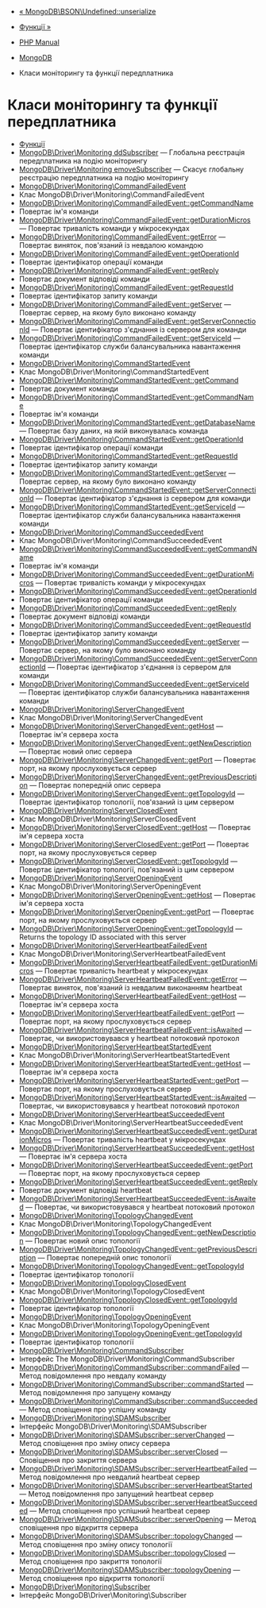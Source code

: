 - [«
MongoDB\BSON\Undefined::unserialize](mongodb-bson-undefined.unserialize.md)
- [Функції »](ref.monitoring.functions.md)

- [PHP Manual](index.md)
- [MongoDB](set.mongodb.md)
- Класи моніторингу та функції передплатника

# Класи моніторингу та функції передплатника

- [Функції](ref.monitoring.functions.md)
- [MongoDB\Driver\Monitoring ddSubscriber](function.mongodb.driver.monitoring.addsubscriber.md)
— Глобальна реєстрація передплатника на подію моніторингу
- [MongoDB\Driver\MonitoringemoveSubscriber](function.mongodb.driver.monitoring.removesubscriber.md)
— Скасує глобальну реєстрацію передплатника на подію
моніторингу
- [MongoDB\Driver\Monitoring\CommandFailedEvent](class.mongodb-driver-monitoring-commandfailedevent.md)
- Клас MongoDB\Driver\Monitoring\CommandFailedEvent
- [MongoDB\Driver\Monitoring\CommandFailedEvent::getCommandName](mongodb-driver-monitoring-commandfailedevent.getcommandname.md)
- Повертає ім'я команди
- [MongoDB\Driver\Monitoring\CommandFailedEvent::getDurationMicros](mongodb-driver-monitoring-commandfailedevent.getdurationmicros.md)
— Повертає тривалість команди у мікросекундах
- [MongoDB\Driver\Monitoring\CommandFailedEvent::getError](mongodb-driver-monitoring-commandfailedevent.geterror.md)
— Повертає виняток, пов'язаний із невдалою командою
- [MongoDB\Driver\Monitoring\CommandFailedEvent::getOperationId](mongodb-driver-monitoring-commandfailedevent.getoperationid.md)
- Повертає ідентифікатор операції команди
- [MongoDB\Driver\Monitoring\CommandFailedEvent::getReply](mongodb-driver-monitoring-commandfailedevent.getreply.md)
- Повертає документ відповіді команди
- [MongoDB\Driver\Monitoring\CommandFailedEvent::getRequestId](mongodb-driver-monitoring-commandfailedevent.getrequestid.md)
- Повертає ідентифікатор запиту команди
- [MongoDB\Driver\Monitoring\CommandFailedEvent::getServer](mongodb-driver-monitoring-commandfailedevent.getserver.md)
— Повертає сервер, на якому було виконано команду
- [MongoDB\Driver\Monitoring\CommandFailedEvent::getServerConnectionId](mongodb-driver-monitoring-commandfailedevent.getserverconnectionid.md)
— Повертає ідентифікатор з'єднання із сервером для команди
- [MongoDB\Driver\Monitoring\CommandFailedEvent::getServiceId](mongodb-driver-monitoring-commandfailedevent.getserviceid.md)
— Повертає ідентифікатор служби балансувальника навантаження
команди
- [MongoDB\Driver\Monitoring\CommandStartedEvent](class.mongodb-driver-monitoring-commandstartedevent.md)
- Клас MongoDB\Driver\Monitoring\CommandStartedEvent
- [MongoDB\Driver\Monitoring\CommandStartedEvent::getCommand](mongodb-driver-monitoring-commandstartedevent.getcommand.md)
- Повертає документ команди
- [MongoDB\Driver\Monitoring\CommandStartedEvent::getCommandName](mongodb-driver-monitoring-commandstartedevent.getcommandname.md)
- Повертає ім'я команди
- [MongoDB\Driver\Monitoring\CommandStartedEvent::getDatabaseName](mongodb-driver-monitoring-commandstartedevent.getdatabasename.md)
— Повертає базу даних, на якій виконувалась команда
- [MongoDB\Driver\Monitoring\CommandStartedEvent::getOperationId](mongodb-driver-monitoring-commandstartedevent.getoperationid.md)
- Повертає ідентифікатор операції команди
- [MongoDB\Driver\Monitoring\CommandStartedEvent::getRequestId](mongodb-driver-monitoring-commandstartedevent.getrequestid.md)
- Повертає ідентифікатор запиту команди
- [MongoDB\Driver\Monitoring\CommandStartedEvent::getServer](mongodb-driver-monitoring-commandstartedevent.getserver.md)
— Повертає сервер, на якому було виконано команду
- [MongoDB\Driver\Monitoring\CommandStartedEvent::getServerConnectionId](mongodb-driver-monitoring-commandstartedevent.getserverconnectionid.md)
— Повертає ідентифікатор з'єднання із сервером для команди
- [MongoDB\Driver\Monitoring\CommandStartedEvent::getServiceId](mongodb-driver-monitoring-commandstartedevent.getserviceid.md)
— Повертає ідентифікатор служби балансувальника навантаження
команди
- [MongoDB\Driver\Monitoring\CommandSucceededEvent](class.mongodb-driver-monitoring-commandsucceededevent.md)
- Клас MongoDB\Driver\Monitoring\CommandSucceededEvent
- [MongoDB\Driver\Monitoring\CommandSucceededEvent::getCommandName](mongodb-driver-monitoring-commandsucceededevent.getcommandname.md)
- Повертає ім'я команди
- [MongoDB\Driver\Monitoring\CommandSucceededEvent::getDurationMicros](mongodb-driver-monitoring-commandsucceededevent.getdurationmicros.md)
— Повертає тривалість команди у мікросекундах
- [MongoDB\Driver\Monitoring\CommandSucceededEvent::getOperationId](mongodb-driver-monitoring-commandsucceededevent.getoperationid.md)
- Повертає ідентифікатор операції команди
- [MongoDB\Driver\Monitoring\CommandSucceededEvent::getReply](mongodb-driver-monitoring-commandsucceededevent.getreply.md)
- Повертає документ відповіді команди
- [MongoDB\Driver\Monitoring\CommandSucceededEvent::getRequestId](mongodb-driver-monitoring-commandsucceededevent.getrequestid.md)
- Повертає ідентифікатор запиту команди
- [MongoDB\Driver\Monitoring\CommandSucceededEvent::getServer](mongodb-driver-monitoring-commandsucceededevent.getserver.md)
— Повертає сервер, на якому було виконано команду
- [MongoDB\Driver\Monitoring\CommandSucceededEvent::getServerConnectionId](mongodb-driver-monitoring-commandsucceededevent.getserverconnectionid.md)
— Повертає ідентифікатор з'єднання із сервером для команди
- [MongoDB\Driver\Monitoring\CommandSucceededEvent::getServiceId](mongodb-driver-monitoring-commandsucceededevent.getserviceid.md)
— Повертає ідентифікатор служби балансувальника навантаження
команди
- [MongoDB\Driver\Monitoring\ServerChangedEvent](class.mongodb-driver-monitoring-serverchangedevent.md)
- Клас MongoDB\Driver\Monitoring\ServerChangedEvent
- [MongoDB\Driver\Monitoring\ServerChangedEvent::getHost](mongodb-driver-monitoring-serverchangedevent.gethost.md)
— Повертає ім'я сервера хоста
- [MongoDB\Driver\Monitoring\ServerChangedEvent::getNewDescription](mongodb-driver-monitoring-serverchangedevent.getnewdescription.md)
— Повертає новий опис сервера
- [MongoDB\Driver\Monitoring\ServerChangedEvent::getPort](mongodb-driver-monitoring-serverchangedevent.getport.md)
— Повертає порт, на якому прослуховується сервер
- [MongoDB\Driver\Monitoring\ServerChangedEvent::getPreviousDescription](mongodb-driver-monitoring-serverchangedevent.getpreviousdescription.md)
— Повертає попередній опис сервера
- [MongoDB\Driver\Monitoring\ServerChangedEvent::getTopologyId](mongodb-driver-monitoring-serverchangedevent.gettopologyid.md)
— Повертає ідентифікатор топології, пов'язаний із цим сервером
- [MongoDB\Driver\Monitoring\ServerClosedEvent](class.mongodb-driver-monitoring-serverclosedevent.md)
- Клас MongoDB\Driver\Monitoring\ServerClosedEvent
- [MongoDB\Driver\Monitoring\ServerClosedEvent::getHost](mongodb-driver-monitoring-serverclosedevent.gethost.md)
— Повертає ім'я сервера хоста
- [MongoDB\Driver\Monitoring\ServerClosedEvent::getPort](mongodb-driver-monitoring-serverclosedevent.getport.md)
— Повертає порт, на якому прослуховується сервер
- [MongoDB\Driver\Monitoring\ServerClosedEvent::getTopologyId](mongodb-driver-monitoring-serverclosedevent.gettopologyid.md)
— Повертає ідентифікатор топології, пов'язаний із цим сервером
- [MongoDB\Driver\Monitoring\ServerOpeningEvent](class.mongodb-driver-monitoring-serveropeningevent.md)
- Клас MongoDB\Driver\Monitoring\ServerOpeningEvent
- [MongoDB\Driver\Monitoring\ServerOpeningEvent::getHost](mongodb-driver-monitoring-serveropeningevent.gethost.md)
— Повертає ім'я сервера хоста
- [MongoDB\Driver\Monitoring\ServerOpeningEvent::getPort](mongodb-driver-monitoring-serveropeningevent.getport.md)
— Повертає порт, на якому прослуховується сервер
- [MongoDB\Driver\Monitoring\ServerOpeningEvent::getTopologyId](mongodb-driver-monitoring-serveropeningevent.gettopologyid.md)
— Returns the topology ID associated with this server
- [MongoDB\Driver\Monitoring\ServerHeartbeatFailedEvent](class.mongodb-driver-monitoring-serverheartbeatfailedevent.md)
- Клас MongoDB\Driver\Monitoring\ServerHeartbeatFailedEvent
- [MongoDB\Driver\Monitoring\ServerHeartbeatFailedEvent::getDurationMicros](mongodb-driver-monitoring-serverheartbeatfailedevent.getdurationmicros.md)
— Повертає тривалість heartbeat у мікросекундах
- [MongoDB\Driver\Monitoring\ServerHeartbeatFailedEvent::getError](mongodb-driver-monitoring-serverheartbeatfailedevent.geterror.md)
— Повертає виняток, пов'язаний із невдалим виконанням
heartbeat
- [MongoDB\Driver\Monitoring\ServerHeartbeatFailedEvent::getHost](mongodb-driver-monitoring-serverheartbeatfailedevent.gethost.md)
— Повертає ім'я сервера хоста
- [MongoDB\Driver\Monitoring\ServerHeartbeatFailedEvent::getPort](mongodb-driver-monitoring-serverheartbeatfailedevent.getport.md)
— Повертає порт, на якому прослуховується сервер
- [MongoDB\Driver\Monitoring\ServerHeartbeatFailedEvent::isAwaited](mongodb-driver-monitoring-serverheartbeatfailedevent.isawaited.md)
— Повертає, чи використовувався у heartbeat потоковий протокол
- [MongoDB\Driver\Monitoring\ServerHeartbeatStartedEvent](class.mongodb-driver-monitoring-serverheartbeatstartedevent.md)
- Клас MongoDB\Driver\Monitoring\ServerHeartbeatStartedEvent
- [MongoDB\Driver\Monitoring\ServerHeartbeatStartedEvent::getHost](mongodb-driver-monitoring-serverheartbeatstartedevent.gethost.md)
— Повертає ім'я сервера хоста
- [MongoDB\Driver\Monitoring\ServerHeartbeatStartedEvent::getPort](mongodb-driver-monitoring-serverheartbeatstartedevent.getport.md)
— Повертає порт, на якому прослуховується сервер
- [MongoDB\Driver\Monitoring\ServerHeartbeatStartedEvent::isAwaited](mongodb-driver-monitoring-serverheartbeatstartedevent.isawaited.md)
— Повертає, чи використовувався у heartbeat потоковий протокол
- [MongoDB\Driver\Monitoring\ServerHeartbeatSucceededEvent](class.mongodb-driver-monitoring-serverheartbeatsucceededevent.md)
- Клас MongoDB\Driver\Monitoring\ServerHeartbeatSucceededEvent
- [MongoDB\Driver\Monitoring\ServerHeartbeatSucceededEvent::getDurationMicros](mongodb-driver-monitoring-serverheartbeatsucceededevent.getdurationmicros.md)
— Повертає тривалість heartbeat у мікросекундах
- [MongoDB\Driver\Monitoring\ServerHeartbeatSucceededEvent::getHost](mongodb-driver-monitoring-serverheartbeatsucceededevent.gethost.md)
— Повертає ім'я сервера хоста
- [MongoDB\Driver\Monitoring\ServerHeartbeatSucceededEvent::getPort](mongodb-driver-monitoring-serverheartbeatsucceededevent.getport.md)
— Повертає порт, на якому прослуховується сервер
- [MongoDB\Driver\Monitoring\ServerHeartbeatSucceededEvent::getReply](mongodb-driver-monitoring-serverheartbeatsucceededevent.getreply.md)
- Повертає документ відповіді heartbeat
- [MongoDB\Driver\Monitoring\ServerHeartbeatSucceededEvent::isAwaited](mongodb-driver-monitoring-serverheartbeatsucceededevent.isawaited.md)
— Повертає, чи використовувався у heartbeat потоковий протокол
- [MongoDB\Driver\Monitoring\TopologyChangedEvent](class.mongodb-driver-monitoring-topologychangedevent.md)
- Клас MongoDB\Driver\Monitoring\TopologyChangedEvent
- [MongoDB\Driver\Monitoring\TopologyChangedEvent::getNewDescription](mongodb-driver-monitoring-topologychangedevent.getnewdescription.md)
— Повертає новий опис топології
- [MongoDB\Driver\Monitoring\TopologyChangedEvent::getPreviousDescription](mongodb-driver-monitoring-topologychangedevent.getpreviousdescription.md)
— Повертає попередній опис топології
- [MongoDB\Driver\Monitoring\TopologyChangedEvent::getTopologyId](mongodb-driver-monitoring-topologychangedevent.gettopologyid.md)
- Повертає ідентифікатор топології
- [MongoDB\Driver\Monitoring\TopologyClosedEvent](class.mongodb-driver-monitoring-topologyclosedevent.md)
- Клас MongoDB\Driver\Monitoring\TopologyClosedEvent
- [MongoDB\Driver\Monitoring\TopologyClosedEvent::getTopologyId](mongodb-driver-monitoring-topologyclosedevent.gettopologyid.md)
- Повертає ідентифікатор топології
- [MongoDB\Driver\Monitoring\TopologyOpeningEvent](class.mongodb-driver-monitoring-topologyopeningevent.md)
- Клас MongoDB\Driver\Monitoring\TopologyOpeningEvent
- [MongoDB\Driver\Monitoring\TopologyOpeningEvent::getTopologyId](mongodb-driver-monitoring-topologyopeningevent.gettopologyid.md)
- Повертає ідентифікатор топології
- [MongoDB\Driver\Monitoring\CommandSubscriber](class.mongodb-driver-monitoring-commandsubscriber.md)
- Інтерфейс The MongoDB\Driver\Monitoring\CommandSubscriber
- [MongoDB\Driver\Monitoring\CommandSubscriber::commandFailed](mongodb-driver-monitoring-commandsubscriber.commandfailed.md)
— Метод повідомлення про невдалу команду
- [MongoDB\Driver\Monitoring\CommandSubscriber::commandStarted](mongodb-driver-monitoring-commandsubscriber.commandstarted.md)
— Метод повідомлення про запущену команду
- [MongoDB\Driver\Monitoring\CommandSubscriber::commandSucceeded](mongodb-driver-monitoring-commandsubscriber.commandsucceeded.md)
— Метод сповіщення про успішну команду
- [MongoDB\Driver\Monitoring\SDAMSubscriber](class.mongodb-driver-monitoring-sdamsubscriber.md)
- Інтерфейс MongoDB\Driver\Monitoring\SDAMSubscriber
- [MongoDB\Driver\Monitoring\SDAMSubscriber::serverChanged](mongodb-driver-monitoring-sdamsubscriber.serverchanged.md)
— Метод сповіщення про зміну опису сервера
- [MongoDB\Driver\Monitoring\SDAMSubscriber::serverClosed](mongodb-driver-monitoring-sdamsubscriber.serverclosed.md)
— Сповіщення про закриття сервера
- [MongoDB\Driver\Monitoring\SDAMSubscriber::serverHeartbeatFailed](mongodb-driver-monitoring-sdamsubscriber.serverheartbeatfailed.md)
— Метод повідомлення про невдалий heartbeat сервер
- [MongoDB\Driver\Monitoring\SDAMSubscriber::serverHeartbeatStarted](mongodb-driver-monitoring-sdamsubscriber.serverheartbeatstarted.md)
— Метод повідомлення про запущений heartbeat сервер
- [MongoDB\Driver\Monitoring\SDAMSubscriber::serverHeartbeatSucceeded](mongodb-driver-monitoring-sdamsubscriber.serverheartbeatsucceeded.md)
— Метод сповіщення про успішний heartbeat сервер
- [MongoDB\Driver\Monitoring\SDAMSubscriber::serverOpening](mongodb-driver-monitoring-sdamsubscriber.serveropening.md)
— Метод сповіщення про відкриття сервера
- [MongoDB\Driver\Monitoring\SDAMSubscriber::topologyChanged](mongodb-driver-monitoring-sdamsubscriber.topologychanged.md)
— Метод сповіщення про зміну опису топології
- [MongoDB\Driver\Monitoring\SDAMSubscriber::topologyClosed](mongodb-driver-monitoring-sdamsubscriber.topologyclosed.md)
— Метод сповіщення про закриття топології
- [MongoDB\Driver\Monitoring\SDAMSubscriber::topologyOpening](mongodb-driver-monitoring-sdamsubscriber.topologyopening.md)
— Метод сповіщення про відкриття топології
- [MongoDB\Driver\Monitoring\Subscriber](class.mongodb-driver-monitoring-subscriber.md)
- Інтерфейс MongoDB\Driver\Monitoring\Subscriber
